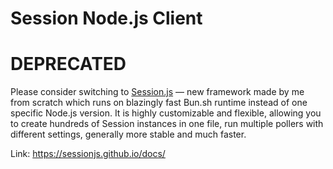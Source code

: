 # Session Node.js Client

# DEPRECATED

Please consider switching to [Session.js](https://github.com/VityaSchel/session.js) — new framework made by me from scratch which runs on blazingly fast Bun.sh runtime instead of one specific Node.js version. It is highly customizable and flexible, allowing you to create hundreds of Session instances in one file, run multiple pollers with different settings, generally more stable and much faster.

Link: https://sessionjs.github.io/docs/
